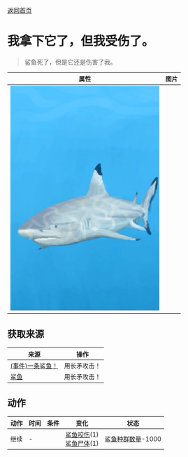 [返回首页](index.md)  
# 我拿下它了，但我受伤了。  
> 鲨鱼死了，但是它还是伤害了我。  
  
  属性  |   图片   
 ----  |  ----:   
   |  ![](Sprite/SharkEvent.png)   
  
## 获取来源  
来源  |  操作  
----  |  ----  
[(事件)一条鲨鱼！](Event_SharkFight.md)  |  用长矛攻击！  
[鲨鱼](SharkVisitor.md)  |  用长矛攻击！  
## 动作  
动作  |  时间  |  条件  |  变化  |  状态  
----  |  ----  |  ----  |  ----  |  ----  
继续  |  -  |    |  [鲨鱼咬伤](W_SharkBite.md)(1)<br>[鲨鱼尸体](SharkCarcass.md)(1)  |  [鲨鱼种群数量](Pop_Shark.md)-1000  
